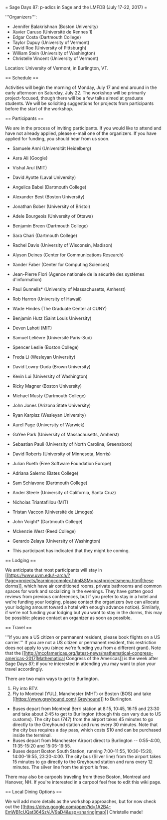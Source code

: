 = Sage Days 87: p-adics in Sage and the LMFDB (July 17-22, 2017) =

'''Organizers''':
 * Jennifer Balakrishnan (Boston University)
 * Xavier Caruso (Université de Rennes 1)
 * Edgar Costa (Dartmouth College)
 * Taylor Dupuy (University of Vermont)
 * David Roe (University of Pittsburgh)
 * William Stein (University of Washington)
 * Christelle Vincent (University of Vermont)

Location: University of Vermont, in Burlington, VT.

== Schedule ==

Activities will begin the morning of Monday, July 17 and end around in the early afternoon on Saturday, July 22.
The workshop will be primarily project-focused, though there will be a few talks aimed at graduate students.  We
will be soliciting suggestions for projects from participants before the start of the workshop.

== Participants ==

We are in the process of inviting participants. 
If you would like to attend and have not already applied, please e-mail one of the organizers.  If you have applied for funding, you should hear from us soon. 

 * Samuele Anni (Universität Heidelberg)
 * Asra Ali (Google)
 * Vishal Arul (MIT)
 * David Ayotte (Laval University)
 * Angelica Babei (Dartmouth College)
 * Alexander Best (Boston University)
 * Jonathan Bober (University of Bristol)
 * Adele Bourgeois (University of Ottawa)
 * Benjamin Breen (Dartmouth College)
 * Sara Chari (Dartmouth College)
 * Rachel Davis (University of Wisconsin, Madison)
 * Alyson Deines (Center for Communications Research)
 * Xander Faber (Center for Computing Sciences)
 * Jean-Pierre Flori (Agence nationale de la sécurité des systèmes d'information)
 * Paul Gunnells* (University of Massachusetts, Amherst)
 * Rob Harron (University of Hawaii)
 * Wade Hindes (The Graduate Center at CUNY)
 * Benjamin Hutz (Saint Louis University)
 * Deven Lahoti (MIT)
 * Samuel Lelièvre (Université Paris-Sud)
 * Spencer Leslie (Boston College)
 * Freda Li (Wesleyan University)
 * David Lowry-Duda (Brown University)
 * Kevin Lui (University of Washington)
 * Ricky Magner (Boston University)
 * Michael Musty (Dartmouth College)
 * John Jones (Arizona State University)
 * Ryan Karpisz (Wesleyan University)
 * Aurel Page (University of Warwick)
 * GaYee Park (University of Massachusetts, Amherst)
 * Sebastian Pauli (University of North Carolina, Greensboro)
 * David Roberts (University of Minnesota, Morris)
 * Julian Rueth (Free Software Foundation Europe)
 * Adriana Salerno (Bates College)
 * Sam Schiavone (Dartmouth College)
 * Ander Steele (University of California, Santa Cruz)
 * Nicholas Triantafillou (MIT)
 * Tristan Vaccon (Université de Limoges)
 * John Voight* (Dartmouth College)
 * Mckenzie West (Reed College)
 * Gerardo Zelaya (University of Washington)

* This participant has indicated that they might be coming.

== Lodging ==

We anticipate that most participants will stay in [[https://www.uvm.edu/~arch/?Page=projects/learningcomplex.html&SM=pastprojectsmenu.html|these dorms]], which have air conditioned rooms, private bathrooms and common spaces for work and socializing in the evenings.  They have gotten good reviews from previous conferences, but if you prefer to stay in a hotel and we're funding your lodging, please contact the organizers (we can allocate your lodging amount toward a hotel with enough advance notice).  Similarly, if we're not funding your lodging but you want to stay in the dorms, this may be possible: please contact an organizer as soon as possible.

== Travel ==

'''If you are a US citizen or permanent resident, please book flights on a US carrier.'''  If you are not a US citizen or permanent resident, this restriction does not apply to you (since we're funding you from a different grant).  Note that the [[http://mcofamericas.org/latest-news/mathematical-congress-americas-2017|Mathematical Congress of the Americas]] is the week after Sage Days 87; if you're interested in attending you may want to plan your travel accordingly.

There are two main ways to get to Burlington.

 1. Fly into BTV.
 1. Fly to Montreal (YUL), Manchester (MHT) or Boston (BOS) and take [[https://www.greyhound.com/|Greyhound]] to Burlington.
  * Buses depart from Montreal Berri station at 8:15, 10:45, 16:15 and 23:30 and take about 2:45 to get to Burlington (though this can vary due to US customs).  The city bus (747) from the airport takes 45 minutes to go directly to the Greyhound station and runs every 30 minutes.  Note that the city bus requires a day pass, which costs $10 and can be purchased inside the terminal.
  * Buses depart from Manchester Airport direct to Burlington -- 0:55-4:00, 11:35-15:20 and 15:05-19:55.
  * Buses depart Boston South Station, running 7:00-11:55, 10:30-15:20, 14:00-19:55, 23:20-4:00.  The city bus (Silver line) from the airport takes 15 minutes to go directly to the Greyhound station and runs every 12 minutes.  The silver line from the airport is free.

There may also be carpools traveling from these Boston, Montreal and Hanover, NH.  If you're interested in a carpool feel free to edit this wiki page.

== Local Dining Options ==

We will add more details as the workshop approaches, but for now check out the [[https://drive.google.com/open?id=1A2B4-EmWB1cUQat364SzVJV9aD4&usp=sharing|map]] Christelle made!
